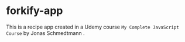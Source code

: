 # forkify-app
This is a recipe app created in a Udemy course `My Complete JavaScript Course` by Jonas Schmedtmann .
